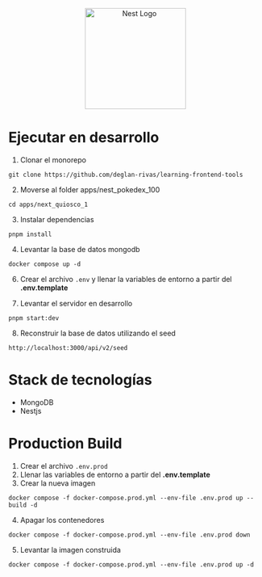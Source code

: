 <p align="center">
  <a href="http://nestjs.com/" target="blank"><img src="https://nestjs.com/img/logo-small.svg" width="200" alt="Nest Logo" /></a>
</p>

[circleci-image]: https://img.shields.io/circleci/build/github/nestjs/nest/master?token=abc123def456
[circleci-url]: https://circleci.com/gh/nestjs/nest

# Ejecutar en desarrollo

1. Clonar el monorepo
```
git clone https://github.com/deglan-rivas/learning-frontend-tools
```
2. Moverse al folder apps/nest_pokedex_100
```
cd apps/next_quiosco_1
```
3. Instalar dependencias
```
pnpm install
```
4. Levantar la base de datos mongodb
```
docker compose up -d
```
6. Crear el archivo ```.env``` y llenar la variables de entorno a partir del __.env.template__

7. Levantar el servidor en desarrollo
```
pnpm start:dev
```
8. Reconstruir la base de datos utilizando el seed
```
http://localhost:3000/api/v2/seed
```

# Stack de tecnologías

* MongoDB
* Nestjs

# Production Build
1. Crear el archivo ```.env.prod```
2. Llenar las variables de entorno a partir del __.env.template__
3. Crear la nueva imagen
```
docker compose -f docker-compose.prod.yml --env-file .env.prod up --build -d
```
4. Apagar los contenedores
```
docker compose -f docker-compose.prod.yml --env-file .env.prod down
```
5. Levantar la imagen construida
```
docker compose -f docker-compose.prod.yml --env-file .env.prod up -d
```